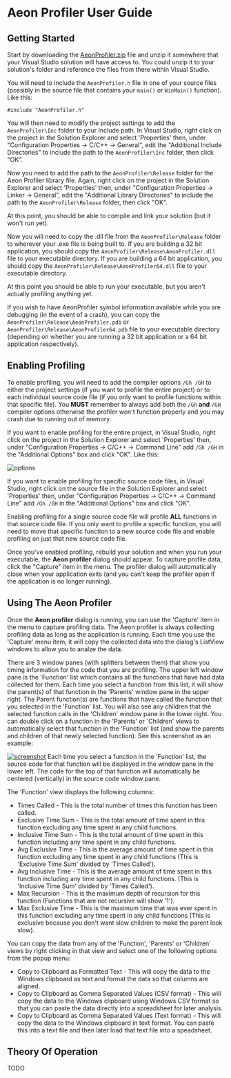# Aeon Profiler User Guide

## Getting Started

Start by downloading the [AeonProfiler.zip](https://github.com/botman99/AeonProfiler/releases) file and unzip it somewhere that your Visual Studio solution will have access to.  You could unzip it to your solution's folder and reference the files from there within Visual Studio.

You will need to include the `AeonProfiler.h` file in one of your source files (possibly in the source file that contains your `main()` or `WinMain()` function).  Like this:

```
#include "AeonProfiler.h"
```

You will then need to modify the project settings to add the `AeonProfiler\Inc` folder to your Include path.  In Visual Studio, right click on the project in the Solution Explorer and select 'Properties' then, under "Configuration Properties -> C/C++ -> General", edit the "Additional Include Directories" to include the path to the `AeonProfiler\Inc` folder, then click "OK".

Now you need to add the path to the `AeonProfiler\Release` folder for the Aeon Profiler library file.  Again, right click on the project in the Solution Explorer and select 'Properties' then, under "Configuration Properties -> Linker -> General", edit the "Additional Library Directories" to include the path to the `AeonProfiler\Release` folder, then click "OK".

At this point, you should be able to compile and link your solution (but it won't run yet).

Now you will need to copy the .dll file from the `AeonProfiler\Release` folder to wherever your .exe file is being built to.  If you are building a 32 bit application, you should copy the `AeonProfiler\Release\AeonProfiler.dll` file to your executable directory.  If you are building a 64 bit application, you should copy the  `AeonProfiler\Release\AeonProfiler64.dll` file to your executable directory.

At this point you should be able to run your executable, but you aren't actually profiling anything yet.

If you wish to have AeonProfiler symbol information available while you are debugging (in the event of a crash), you can copy the `AeonProfiler\Release\AeonProfiler.pdb` or `AeonProfiler\Release\AeonProfiler64.pdb` file to your executable directory (depending on whether you are running a 32 bit application or a 64 bit application respectively).

## Enabling Profiling

To enable profiling, you will need to add the compiler options `/Gh /GH` to either the project settings (if you want to profile the entire project) or to each individual source code file (if you only want to profile functions within that specific file).  You **MUST** remember to always add both the `/Gh` **and** `/GH` compiler options otherwise the profiler won't function properly and you may crash due to running out of memory.

If you want to enable profiling for the entire project, in Visual Studio, right click on the project in the Solution Explorer and select 'Properties' then, under "Configuration Properties -> C/C++ -> Command Line" add `/Gh /GH` in the "Additional Options" box and click "OK".  Like this:

![options](https://github.com/botman99/AeonProfiler/raw/master/img/ProjectCompileOptions.png)

If you want to enable profiling for specific source code files, in Visual Studio, right click on the source file in the Solution Explorer and select 'Properties' then, under "Configuration Properties -> C/C++ -> Command Line" add `/Gh /GH` in the "Additional Options" box and click "OK".

Enabling profiling for a single source code file will profile **ALL** functions in that source code file.  If you only want to profile a specific function, you will need to move that specific function to a new source code file and enable profiling on just that new source code file.

Once you've enabled profiling, rebuild your solution and when you run your executable, the **Aeon profiler** dialog should appear.  To capture profile data, click the "Capture" item in the menu.  The profiler dialog will automatically close when your application exits (and you can't keep the profiler open if the application is no longer running).

## Using The Aeon Profiler

Once the **Aeon profiler** dialog is running, you can use the 'Capture' item in the menu to capture profiling data.  The Aeon profiler is always collecting profiling data as long as the application is running.  Each time you use the 'Capture' menu item, it will copy the collected data into the dialog's ListView windows to allow you to analze the data.

There are 3 window panes (with splitters between them) that show you timing information for the code that you are profiling.  The upper left window pane is the 'Function' list which contains all the functions that have had data collected for them.  Each time you select a function from this list, it will show the parent(s) of that function in the 'Parents' window pane in the upper right.  The Parent function(s) are functions that have called the function that you selected in the 'Function' list.  You will also see any children that the selected function calls in the 'Children' window pane in the lower right.  You can double click on a function in the 'Parents' or 'Children' views to automatically select that function in the 'Function' list (and show the parents and children of that newly selected function).  See this screenshot as an example:

[![screenshot](https://github.com/botman99/AeonProfiler/raw/master/img/Viewer_PSK_Screenshot_Preview.png)](https://github.com/botman99/AeonProfiler/raw/master/img/Viewer_PSK_Screenshot.png)
Each time you select a function in the 'Function' list, the source code for that function will be displayed in the window pane in the lower left.  The code for the top of that function will automatically be centered (vertically) in the source code window pane.

The 'Function' view displays the following columns:

* Times Called - This is the total number of times this function has been called.
* Exclusive Time Sum - This is the total amount of time spent in this function excluding any time spent in any child functions.
* Inclusive Time Sum - This is the total amount of time spent in this function including any time spent in any child functions.
* Avg Exclusive Time - This is the average amount of time spent in this function excluding any time spent in any child functions (This is 'Exclusive Time Sum' divided by 'Times Called').
* Avg Inclusive Time - This is the average amount of time spent in this function including any time spent in any child functions. (This is 'Inclusive Time Sum' divided by 'Times Called').
* Max Recursion - This is the maximum depth of recursion for this function (Functions that are not recursive will show '1').
* Max Exclusive Time - This is the maximum time that was ever spent in this function excluding any time spent in any child functions (This is exclusive because you don't want slow children to make the parent look slow).

You can copy the data from any of the 'Function', 'Parents' or 'Children' views by right clicking in that view and select one of the following options from the popup menu:

* Copy to Clipboard as Formatted Text - This will copy the data to the Windows clipboard as text and format the data so that columns are aligned.
* Copy to Clipboard as Comma Separated Values (CSV format) - This will copy the data to the Windows clipboard using Windows CSV format so that you can paste the data directly into a spreadsheet for later analysis.
* Copy to Clipboard as Comma Separated Values (Text format) - This will copy the data to the Windows clipboard in text format.  You can paste this into a text file and then later load that text file into a speadsheet.

## Theory Of Operation

TODO
